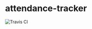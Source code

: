 # attendance-tracker

![Travis CI](https://travis-ci.org/Matt-Webb/attendance-tracker.svg?branch=master)
